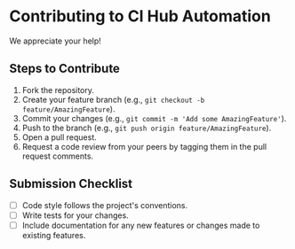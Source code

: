 # Contributing to CI Hub Automation

We appreciate your help!

## Steps to Contribute
1. Fork the repository.
2. Create your feature branch (e.g., `git checkout -b feature/AmazingFeature`).
3. Commit your changes (e.g., `git commit -m 'Add some AmazingFeature'`).
4. Push to the branch (e.g., `git push origin feature/AmazingFeature`).
5. Open a pull request.
6. Request a code review from your peers by tagging them in the pull request comments.

## Submission Checklist
- [ ] Code style follows the project's conventions.
- [ ] Write tests for your changes.
- [ ] Include documentation for any new features or changes made to existing features.